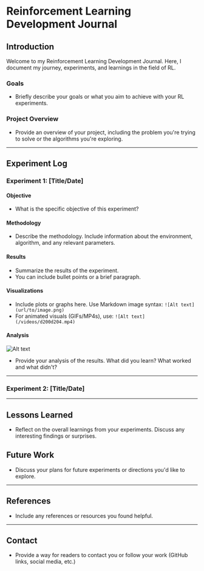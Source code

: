 # Reinforcement Learning Development Journal

## Introduction
Welcome to my Reinforcement Learning Development Journal. Here, I document my journey, experiments, and learnings in the field of RL.

### Goals
- Briefly describe your goals or what you aim to achieve with your RL experiments.

### Project Overview
- Provide an overview of your project, including the problem you're trying to solve or the algorithms you're exploring.

---

## Experiment Log

### Experiment 1: [Title/Date]

#### Objective
- What is the specific objective of this experiment?

#### Methodology
- Describe the methodology. Include information about the environment, algorithm, and any relevant parameters.

#### Results
- Summarize the results of the experiment.
- You can include bullet points or a brief paragraph.

#### Visualizations
- Include plots or graphs here. Use Markdown image syntax: `![Alt text](url/to/image.png)`
- For animated visuals (GIFs/MP4s), use: `![Alt text](/videos/d200d204.mp4)`

#### Analysis
![Alt text](https://github.com/andrei-herdt/andrei-herdt.github.io/blob/915966c822b07d57e86910fa5351e12a7baffd24/videos/d200d204.gif)
- Provide your analysis of the results. What did you learn? What worked and what didn't?

---

### Experiment 2: [Title/Date]
<!-- Repeat the structure for subsequent experiments -->

---

## Lessons Learned
- Reflect on the overall learnings from your experiments. Discuss any interesting findings or surprises.

## Future Work
- Discuss your plans for future experiments or directions you'd like to explore.

---

## References
- Include any references or resources you found helpful.

---

## Contact
- Provide a way for readers to contact you or follow your work (GitHub links, social media, etc.)


